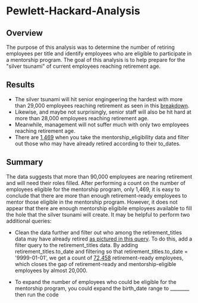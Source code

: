 # Pewlett-Hackard-Analysis
## Overview
The purpose of this analysis was to determine the number of retiring employees per title and identify employees who are eligible to participate in a mentorship program. The goal of this analysis is to help prepare for the "silver tsunami" of current employees reaching retirement age.

## Results
* The silver tsunami will hit senior engingeering the hardest with more than 29,000 employees reaching retirement as seen in this [breakdown](https://github.com/LaurenSonis/Pewlett-Hackard-Analysis/blob/main/2021-01-24%20(4).png).
* Likewise, and maybe not surprisingly, senior staff will also be hit hard at more than 28,000 employees reaching retirement age.
* Meanwhile, management will not suffer much with only two employees reaching retirement age.
* There are [1,469](https://github.com/LaurenSonis/Pewlett-Hackard-Analysis/blob/main/2021-01-24%20(4).png) when you take the mentorship_eligibility data and filter out those who may have already retired according to their to_dates.

## Summary
The data suggests that more than 90,000 employees are nearing retirement and will need their roles filled. After performing a count on the number of employees eligible for the mentorship program, only 1,469, it is easy to conclude that there are more than enough retirement-ready employees to mentor those eligible in the mentorship program. However, it does not appear that there are enough mentorship eligibile employees available to fill the hole that the silver tsunami will create. It may be helpful to perform two additional queries:
* Clean the data further and filter out who among the retirement_titles data may have already retired [as pictured in this query](https://github.com/LaurenSonis/Pewlett-Hackard-Analysis/blob/main/2021-01-24%20(9).png). To do this, add a filter query to the retirement_titles data. By adding retirement_titles.to_date and filtering so that retirement_titles.to_date = '9999-01-01', we get a count of [72,458](https://github.com/LaurenSonis/Pewlett-Hackard-Analysis/blob/main/2021-01-24%20(8).png) retirement-ready employees, which closes the gap of retirement-ready and mentorship-eligible employees by almost 20,000.

* To expand the number of employees who could be eligible for the mentorship program, you could expand the birth_date range to ________ then run the code

